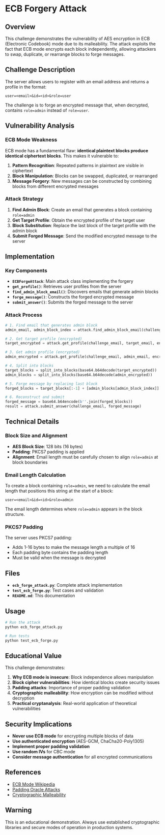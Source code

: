 # ECB Forgery Attack

## Overview

This challenge demonstrates the vulnerability of AES encryption in ECB (Electronic Codebook) mode due to its malleability. The attack exploits the fact that ECB mode encrypts each block independently, allowing attackers to swap, duplicate, or rearrange blocks to forge messages.

## Challenge Description

The server allows users to register with an email address and returns a profile in the format:
```
user=<email>&id=<id>&role=user
```

The challenge is to forge an encrypted message that, when decrypted, contains `role=admin` instead of `role=user`.

## Vulnerability Analysis

### ECB Mode Weakness

ECB mode has a fundamental flaw: **identical plaintext blocks produce identical ciphertext blocks**. This makes it vulnerable to:

1. **Pattern Recognition**: Repeated patterns in plaintext are visible in ciphertext
2. **Block Manipulation**: Blocks can be swapped, duplicated, or rearranged
3. **Message Forgery**: New messages can be constructed by combining blocks from different encrypted messages

### Attack Strategy

1. **Find Admin Block**: Create an email that generates a block containing `role=admin`
2. **Get Target Profile**: Obtain the encrypted profile of the target user
3. **Block Substitution**: Replace the last block of the target profile with the admin block
4. **Submit Forged Message**: Send the modified encrypted message to the server

## Implementation

### Key Components

- **`ECBForgeAttack`**: Main attack class implementing the forgery
- **`get_profile()`**: Retrieves user profiles from the server
- **`find_admin_block_email()`**: Discovers emails that generate admin blocks
- **`forge_message()`**: Constructs the forged encrypted message
- **`submit_answer()`**: Submits the forged message to the server

### Attack Process

```python
# 1. Find email that generates admin block
admin_email, admin_block_index = attack.find_admin_block_email(challenge_email)

# 2. Get target profile (encrypted)
target_encrypted = attack.get_profile(challenge_email, target_email, encrypted=True)

# 3. Get admin profile (encrypted)
admin_encrypted = attack.get_profile(challenge_email, admin_email, encrypted=True)

# 4. Split into blocks
target_blocks = split_into_blocks(base64.b64decode(target_encrypted))
admin_blocks = split_into_blocks(base64.b64decode(admin_encrypted))

# 5. Forge message by replacing last block
forged_blocks = target_blocks[:-1] + [admin_blocks[admin_block_index]]

# 6. Reconstruct and submit
forged_message = base64.b64encode(b''.join(forged_blocks))
result = attack.submit_answer(challenge_email, forged_message)
```

## Technical Details

### Block Size and Alignment

- **AES Block Size**: 128 bits (16 bytes)
- **Padding**: PKCS7 padding is applied
- **Alignment**: Email length must be carefully chosen to align `role=admin` at block boundaries

### Email Length Calculation

To create a block containing `role=admin`, we need to calculate the email length that positions this string at the start of a block:

```
user=<email>&id=<id>&role=admin
```

The email length determines where `role=admin` appears in the block structure.

### PKCS7 Padding

The server uses PKCS7 padding:
- Adds 1-16 bytes to make the message length a multiple of 16
- Each padding byte contains the padding length
- Must be valid when the message is decrypted

## Files

- **`ecb_forge_attack.py`**: Complete attack implementation
- **`test_ecb_forge.py`**: Test cases and validation
- **`README.md`**: This documentation

## Usage

```bash
# Run the attack
python ecb_forge_attack.py

# Run tests
python test_ecb_forge.py
```

## Educational Value

This challenge demonstrates:

1. **Why ECB mode is insecure**: Block independence allows manipulation
2. **Block cipher vulnerabilities**: How identical blocks create security issues
3. **Padding attacks**: Importance of proper padding validation
4. **Cryptographic malleability**: How encryption can be modified without decryption
5. **Practical cryptanalysis**: Real-world application of theoretical vulnerabilities

## Security Implications

- **Never use ECB mode** for encrypting multiple blocks of data
- **Use authenticated encryption** (AES-GCM, ChaCha20-Poly1305)
- **Implement proper padding validation**
- **Use random IVs** for CBC mode
- **Consider message authentication** for all encrypted communications

## References

- [ECB Mode Wikipedia](https://en.wikipedia.org/wiki/Block_cipher_mode_of_operation#ECB)
- [Padding Oracle Attacks](https://en.wikipedia.org/wiki/Padding_oracle_attack)
- [Cryptographic Malleability](https://en.wikipedia.org/wiki/Malleability_(cryptography))

## Warning

This is an educational demonstration. Always use established cryptographic libraries and secure modes of operation in production systems.
